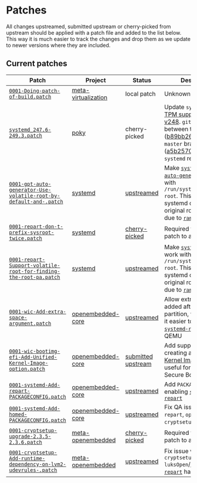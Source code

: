 # Patches
All changes upstreamed, submitted upstream or cherry-picked from upstream should be applied with a patch file and added to the list below. This way it is much easier to track the changes and drop them as we update to newer versions where they are included.

## Current patches
| Patch  | Project | Status | Description |
| - | - | - | - |
| [`0001-Doing-patch-of-build.patch`](../meta-k8s-setup/recipes-containers/runc/files/0001-Doing-patch-of-build.patch) | [meta-virtualization](https://git.yoctoproject.org/cgit/cgit.cgi/meta-virtualization/) | local patch | Unknown |
| [`systemd_247.6-249.3.patch`](../patches/poky/systemd/systemd_247.6-249.3.patch) | [poky](https://git.yoctoproject.org/cgit/cgit.cgi/poky) | cherry-picked | Update `systemd` for [TPM support added in v248](http://0pointer.net/blog/unlocking-luks2-volumes-with-tpm2-fido2-pkcs11-security-hardware-on-systemd-248.html). `git diff` between the `hardknott` ([b89bb2651d](https://git.yoctoproject.org/cgit/cgit.cgi/poky/commit/?id=b89bb2651d7c01084c84c40c3095ef93b36807fb)) and `master` branch ([a5b257006b](https://git.yoctoproject.org/cgit/cgit.cgi/poky/commit/?id=a5b257006b2c480d86e09909cdafb3c8ba05b863)) for the `systemd` recipe |
| [`0001-gpt-auto-generator-Use-volatile-root-by-default-and-.patch`](../meta-k8s-setup/recipes-core/systemd/systemd/0001-gpt-auto-generator-Use-volatile-root-by-default-and-.patch) | [systemd](https://github.com/systemd/systemd) | [upstreamed](https://github.com/systemd/systemd/commit/b00651cf433012dea0c32db99af7cd0c542ea066) | Make [`systemd-gpt-auto-generator`](https://www.freedesktop.org/software/systemd/man/systemd-gpt-auto-generator.html) work with `/run/systemd/volatile-root`. This is needed as systemd can't find the original root partition due to [`ramrootfs`](../meta-k8s-setup/recipes-core/initrdscripts/initramfs-framework/ramrootfs) |
| [`0001-repart-don-t-prefix-sysroot-twice.patch`](../meta-k8s-setup/recipes-core/systemd/systemd/0001-repart-don-t-prefix-sysroot-twice.patch) | [systemd](https://github.com/systemd/systemd) | [cherry-picked](https://github.com/systemd/systemd/commit/6bbae9f8b33081b3647b7314497067e78363adc1) | Required for the next patch to apply cleanly |
| [`0001-repart-Support-volatile-root-for-finding-the-root-pa.patch`](../meta-k8s-setup/recipes-core/systemd/systemd/0001-repart-Support-volatile-root-for-finding-the-root-pa.patch) | [systemd](https://github.com/systemd/systemd) | [upstreamed](https://github.com/systemd/systemd/commit/54632d2ea405e9df9ca9c3c469c7d0feb3a85323) | Make [`systemd-repart`](https://www.freedesktop.org/software/systemd/man/systemd-repart.html) work with `/run/systemd/volatile-root`. This is needed as systemd can't find the original root partition due to [`ramrootfs`](../meta-k8s-setup/recipes-core/initrdscripts/initramfs-framework/ramrootfs) |
| [`0001-wic-Add-extra-space-argument.patch`](../patches/poky/misc/0001-wic-Add-extra-space-argument.patch) | [openembedded-core](https://git.openembedded.org/openembedded-core/) | [upstreamed](https://git.openembedded.org/openembedded-core/commit/?id=f81b188bcf5aa18746fd622eb7b5c0dcb0b5c93d) | Allow extra space to be added after the last partition, which makes it easier to test [`systemd-repart`](https://www.freedesktop.org/software/systemd/man/systemd-repart.html) in QEMU |
| [`0001-wic-bootimg-efi-Add-Unified-Kernel-Image-option.patch`](../patches/poky/misc/0001-wic-bootimg-efi-Add-Unified-Kernel-Image-option.patch) | [openembedded-core](https://git.openembedded.org/openembedded-core/) | [submitted upstream](https://lists.openembedded.org/g/openembedded-core/topic/patch_v2_wic_bootimg_efi/85570082) | Add support to WIC for creating a [Unified Kernel Image](https://systemd.io/BOOT_LOADER_SPECIFICATION/#type-2-efi-unified-kernel-images), which is useful for implementing Secure Boot |
| [`0001-systemd-Add-repart-PACKAGECONFIG.patch`](../patches/poky/systemd/0001-systemd-Add-repart-PACKAGECONFIG.patch) | [openembedded-core](https://git.openembedded.org/openembedded-core/) | [upstreamed](https://git.openembedded.org/openembedded-core/commit/?id=a9fb51b75d4536d13734d91222bb0bc612555ae2) | Add `PACKAGECONFIG` for enabling [`systemd-repart`](https://www.freedesktop.org/software/systemd/man/systemd-repart.html) |
| [`0001-systemd-Add-homed-PACKAGECONFIG.patch`](../patches/poky/systemd/0001-systemd-Add-homed-PACKAGECONFIG.patch) | [openembedded-core](https://git.openembedded.org/openembedded-core/) | [upstreamed](https://git.openembedded.org/openembedded-core/commit/?id=fff339b5bd7789db5d0c024fc84490ac17fa4fe9) | Fix QA issue when `repart`, `openssl` and `cryptsetup` are enabled |
| [`0001-cryptsetup-upgrade-2.3.5-2.3.6.patch`](../patches/meta-openembedded/misc/0001-cryptsetup-upgrade-2.3.5-2.3.6.patch) | [meta-openembedded](https://git.openembedded.org/meta-openembedded) | [cherry-picked](https://git.openembedded.org/meta-openembedded/commit/?id=056d0892f0e2d1eb30029dbe9810b0800e87e634) | Required for the next patch to apply cleanly |
| [`0001-cryptsetup-Add-runtime-dependency-on-lvm2-udevrules-.patch`](../patches/meta-openembedded/misc/0001-cryptsetup-Add-runtime-dependency-on-lvm2-udevrules-.patch) |  [meta-openembedded](https://git.openembedded.org/meta-openembedded) | [upstreamed](https://git.openembedded.org/meta-openembedded/commit/?id=9b02aa12203adc6219a6e0f8b114058e2487b59f) | Fix issue where `cryptsetup luksOpen`/[`systemd-repart`](https://www.freedesktop.org/software/systemd/man/systemd-repart.html) hangs forever |
